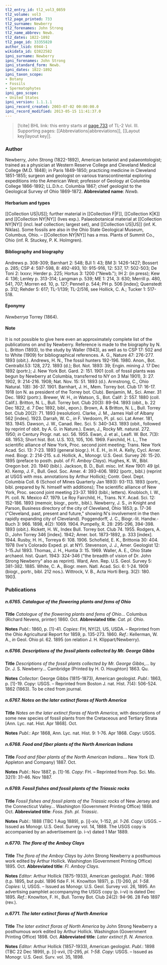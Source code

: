 ```yaml
---
tl2_entry_id: tl2_vol3_0859
tl2_volume: vol3
tl2_page_printed: 733
tl2_surname: Newberry
tl2_forenames: John Strong
tl2_name_abbrev: Newb.
tl2_dates: 1822-1892
tl2_page_id: 33355820
author_lsid: 6944-1
wikidata_id: Q3822582
ipni_surname: Newberry
ipni_forenames: John Strong
ipni_standard_form: Newb.
ipni_dates: 1822-1892
ipni_taxon_scope: 
- Botany
- Fossils
- Spermatophytes
ipni_geo_scope: 
- United States
ipni_version: 1.1.1.1
ipni_record_created: 2003-07-02 00:00:00.0
ipni_record_modified: 2013-05-15 11:41:37.0
---
```



> [!cite] BHL link: this entry starts at [page 733](https://www.biodiversitylibrary.org/page/33355820) of TL-2 Vol. III.
> Supporting pages: [[Abbreviations|abbreviations]], [[Layout key|layout key]].

### Author

Newberry, John Strong (1822-1892), American botanist and palaeontologist; trained as a physician at Western Reserve College and Cleveland Medical College (M.D. 1848); in Paris 1849-1850; practicing medicine in Cleveland 1851-1855; surgeon and geologist on various transcontinental exploring expeditions into the American West; professor of Geology at Columbia College 1866-1892; LL.D.h.c. Columbia 1867; chief geologist to the Geological Survey of Ohio 1869-1872. 
**Abbreviated name**: *Newb.*

#### Herbarium and types

[[Collection US|US]]; further material in [[Collection F|F]], [[Collection K|K]] and [[Collection NY|NY]] (Ives exp.). Palaeobotanical material at [[Collection NY|NY]] (incl. leaf collection; largest set), and [[Collection US|US]] (inf. K. Niklas). Some fossils are also in the Ohio State Geological Museum, Columbus, Ohio. – [[Collection NY|NY]] has a mss. Plants of Summit Co., Ohio (inf. R. Stuckey, P. K. Holmgren).

#### Bibliography and biography

Andrews p. 308-309; Barnhart 2: 548; BJI 1: 43; BM 3: 1426-1427; Bossert p. 285; CSP 4: 597-598, 8: 492-493, 10: 915-916, 12: 537, 17: 502-503; De Toni 2: lxxxv; Herder p. 225; Hortus 3: 1200 ("Newb."); IH 2: (in press); Kew 4: 136; Lenley p. 313-314; Langman p. 539; ME 1: 214, 3: 630; Merrill p. 480, 541, 707; Morren ed. 10, p. 127; Pennell p. 544; PH p. 506 \[index\]; Quenstedt p. 312; Rehder 5: 617; TL-1/139; TL-2/516, see Hollick, C. A.; Tucker 1: 517-518.

#### Eponymy

*Newberrya* Torrey (1864).

#### Note

It is not possible to give here even an approximately complete list of the publications on and by Newberry. Reference is made to the biography by N. L. Britton (1893), to the study by Waller (1943), as well as to CSP 17: 502 and to White (1909) for bibliographical references.
A. G., Nature 47: 276-277. 1893 (obit.).
Andrews, H. N., The fossil hunters 192-196. 1980.
Anon., Bot. Centralbl.53: 128, 272. 1893 (d.); Bot. Not. 1893: 39; Engin. mining J. 17 Dec 1892 (portr.); J. New York Bot. Gard. 2: 151. 1901 (coll. of fossil plants was begun by Newberry at Columbia, transferred to NY on 3 Mai 1901), 3: 27. 1902, 9: 214-216. 1908; Nat. Nov. 15: 51. 1893 (d.).
Armstrong, C., Ohio Natural. 1(8): 36-37. 1901.
Barnhart, J. H., Mem. Torrey bot. Club 17: 16-17. 1918 (on N. as president of the Torrey bot. Club).
Benjamin, M., Sci. Amer. 31 Dec. 1892 (portr.).
Brewer, W. H., *in* Watson, S., Bot. Calif: 2: 557. 1880 (coll. Calif.). Britton, N. L., Bull. Torrey bot. Club 20(3): 89-94. 1893 (obit., b. 22 Dec 1822, d. 7 Dec 1892, bibl., epon.).
Brown, A. & Britton, N. L., Bull. Torrey bot. Club 20(2): 71. 1893 (resolution). Clarke, J. M., James Hall of Albany 562 \[index\]. 1923.
Darrah, W. C., *in* F. Verdoorn, Pl. pl. sci. Lat Amer. 181, 183. 1945. Dawson, J. W., Canad. Rec. Sci. 5: 340-343. 1893 (obit., followed by reprint of obit. by A. G. in Nature.).
Ewan, J., Rocky Mt. natural. 272. 1950; *in* Century Progr. nat. sci. 56. 1955. Ewan, J. et al., Leafl. W. Bot. 7(3): 48. 1953; Short hist. Bot. U.S. 103, 105, 106. 1969. Fairchild, H. L., The scientific alliance of New York, Proc. second joint meeting; Trans. New York Acad. Sci. 13: 7-23. 1893 (general biogr.).
H. E. H., in H. A. Kelly, Cycl. Arner. med. Biogr. 2: 214-215. s.d.
Hollick, A., Monogr. U.S. Geol. Survey 26: 15-20. 1895 (preface to posth. publ. of *Fl. Amboy Clays*).
Hughes, K. W., Bibl. Oregon bot. 20. 1940 (bibl.).
Jackson, B. D., Bull. misc. Inf. Kew 1901: 49 (pl. K).
Kemp, J. F., Bull. Geol. Soc. Amer. 4: 393-406. 1892 (portr., bibl.) (reprint at USGS with mss. annotations by Arthur Hollick); Contr. Geol. Dept. Columbia Coll. 6 (School of Mines Quarterly Jan 1893): 93-113. 1893 (portr., bibl. prepared by N. himself with additions); The scientific alliance of New York, Proc. second joint meeting 23-37. 1893 (bibl.; letters).
Knobloch, I. W., Pl. coll. N. Mexico 47. 1979.
Le Roy Fairchild, H., Trans. N.Y. Acad. Sci. 12: 152-186. 1893 (memoir, biogr., portr., bibl.).
Newberry, J. S., *in* Knight and Parson, Business directory of the city of Cleveland, Ohio 1853; p. 17-36 ("Cleveland, past, present and future," showing N's involvement in the then rapidly expanding city of Cleveland).
Poggendorff, J. C., Biogr.-lit. Handw.-Buch 3: 966. 1898, 4(2): 1069. 1904. Pumpelly, R. 28: 295-296, 394-398. 1893 (obit.).
Rickett, H. W., Index Bull. Torrey bot. Club 74. 1955.
Rodgers, A. D., John Torrey 346 \[index\]. 1942; Amer. bot. 1873-1892, p. 333 \[index\]. 1944.
Rusby, H. H., Torreya 6: 108. 1906.
Schofield, E. K., Brittonia 30: 404. 1978 (Ive's Colorado Exped. pl. at NY). Stevenson, J. J., Amer. Geologist 12: 1-15.Jul 1893.
Thomas, J. H., Huntia 3: 15. 1969.
Waller, A. E., Ohio State archaeol. hist. Quart. 1943: 324-346 ("the breadth of vision of Dr. John Strong Newberry" also as reprint).
Ward, Ann. Rep. U.S. Geol. Survey 5: 381-382. 1885.
White, C. A., Biogr. mem. Natl. Acad. Sci. 6: 1-24. 1909 (biogr., portr., bibl. 212 nos.). Wittrock, V. B., Acta Horti Berg. 3(2): 180. 1903.

### Publications

##### n.6765. Catalogue of the flowering plants and fems of Ohio

**Title**
*Catalogue of the flowering plants and fems of Ohio*... Columbus (Richard Nevens, printer) 1860. Oct.
**Abbreviated title**: *Cat. pl. Ohio*.

**Notes**
*Publ*.: 1860, p. \[1\]-41. *Copies*: FH, NY(2), US, USDA. – Reprinted from the Ohio Agricultural Report for 1859, p. 135-273. 1860.
*Ref*.: Kellerman, W. A., *in* Geol. Ohio pl. 62. 1895 (on relation J. H. Klippart/Newberry).

##### n.6766. Descriptions of the fossil plants collected by Mr. George Gibbs

**Title**
*Descriptions of the fossil plants collected by Mr. George Gibbs*,... by Dr. J. S. Newberry... Cambridge (Printed by H. O. Houghton) 1863. Qu.

**Notes**
*Collector*: George Gibbs (1815-1873), American geologist.
*Publ*.: 1863, p. \[1\]-19. *Copy*: USGS. – Reprinted from Boston J. nat. Hist. 7(4): 506-524. 1862 (1863). To be cited from journal.

##### n.6767. Notes on the later extinct floras of North America

**Title**
*Notes on the later extinct floras of North America*, with descriptions of some new species of fossil plants from the Cretaceous and Tertiary Strata \[Ann. Lyc. nat. Hist. Apr 1868\]. Oct.

**Notes**
*Publ*.: Apr 1868, Ann. Lyc. nat. Hist. 9: 1-76. Apr 1868. *Copy*: USGS.

##### n.6768. Food and fiber plants of the North American Indians

**Title**
*Food and fiber plants of the North American Indians*... New York (D. Appleton and Company) 1887. Oct.

**Notes**
*Publ*.: Nov 1887, p. \[1\]-16. *Copy*: FH. – Reprinted from Pop. Sci. Mo. 32(1): 31-46. Nov 1887.

##### n.6769. Fossil fishes and fossil plants of the Triassic rocks

**Title**
*Fossil fishes and fossil plants of the Triassic rocks* of New Jersey and the Connecticut Valley... Washington (Government Printing Office) 1888. Oct.
**Abbreviated title**: *Foss. fish. pl. Triassic*.

**Notes**
*Publ*.: 1888 (TBC 1 Aug 1889), p. \[i\]-xiv, 1-152, *pl. 1-26. Copy*: USGS. – Issued as Monogr. U.S. Geol. Survey vol. 14, 1888. The USGS copy is accompanied by an advertisement (p. i-v) dated 1 Mar 1889.

##### n.6770. The flora of the Amboy Clays

**Title**
*The flora of the Amboy Clays* by John Strong Newberry a posthumous work edited by Arthur Hollick. Washington (Government Printing Office) 1895. Oct.
**Abbreviated title**: *Fl. Amboy Clays*.

**Notes**
*Editor*: Arthur Hollick (1875-1933), American geologist.
*Publ*.: 1896 (t.p. 1895, but publ. 1896 fide F. H. Knowlton 1897), p. \[1\]-260, *pl. 1-58. Copies*: U, USGS. – Issued as Monogr. U.S. Geol. Survey vol. 26, 1895. An advertising pamphlet accompanying the USGS copy (p. i-vi) is dated Dec 1895.
*Ref*.: Knowlton, F. H., Bull. Torrey Bot. Club 24(2): 94-96. 28 Feb 1897 (rev.).

##### n.6771. The later extinct floras of North America

**Title**
*The later extinct floras of North America* by John Strong Newberry a posthumous work edited by Arthur Hollick. Washington (Government Printing Office) 1898. Oct.
**Abbreviated title**: *Later extinct fl. N. America*.

**Notes**
*Editor*: Arthur Hollick (1857-1933), American geologist.
*Publ*.: 1898 (TBC 22 Dec 1899), p. \[i\]-xvii, \[1\]-295, *pl. 1-58. Copy*: USGS. – Issued as Monogr. U.S. Geol. Surv. vol. 35, 1898.

